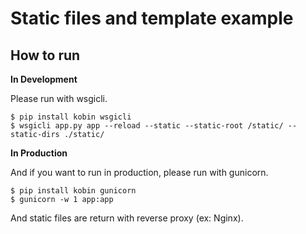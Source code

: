 # Static files and template example

## How to run

**In Development**

Please run with wsgicli.

```console
$ pip install kobin wsgicli
$ wsgicli app.py app --reload --static --static-root /static/ --static-dirs ./static/
```

**In Production**

And if you want to run in production, please run with gunicorn.

```console
$ pip install kobin gunicorn
$ gunicorn -w 1 app:app
```

And static files are return with reverse proxy (ex: Nginx).

